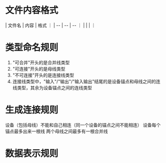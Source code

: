 # 文件内容格式

|  文件名  |  内容  | 格式 ｜
| -- | -- | -- ｜
|    |    |    ｜

# 类型命名规则

1. "可合并"开头的是合并线类型
2. "可连接"开头的是母线类型
3. "不可连接"开头的是连接线类型
4. 连接线类型中，"输入"/"输出"/"输入输出"结尾的是设备锚点和母线之间的连线类型，其余为设备锚点之间的连线类型

# 生成连接规则

设备（包括母线）不能和自己相连（同一个设备的锚点之间不能相连）
设备每个锚点最多出来一根线
两个母线之间最多有一根合并线

# 数据表示规则

